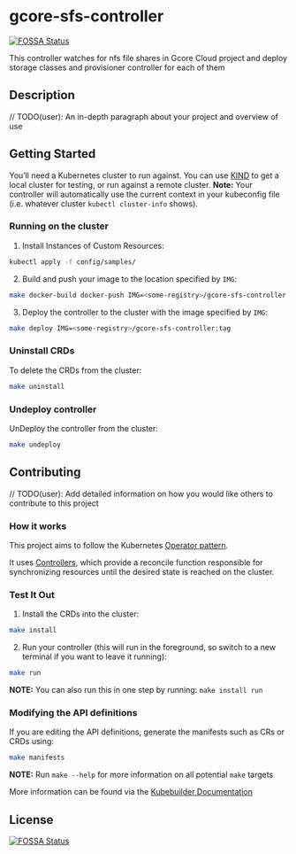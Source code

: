 # gcore-sfs-controller
[![FOSSA Status](https://app.fossa.com/api/projects/git%2Bgithub.com%2Fdemetristsadiotis%2Fgcore-sfs-controller.svg?type=shield)](https://app.fossa.com/projects/git%2Bgithub.com%2Fdemetristsadiotis%2Fgcore-sfs-controller?ref=badge_shield)

This controller watches for nfs file shares in Gcore Cloud project and deploy storage classes and provisioner controller for each of them

## Description
// TODO(user): An in-depth paragraph about your project and overview of use

## Getting Started
You’ll need a Kubernetes cluster to run against. You can use [KIND](https://sigs.k8s.io/kind) to get a local cluster for testing, or run against a remote cluster.
**Note:** Your controller will automatically use the current context in your kubeconfig file (i.e. whatever cluster `kubectl cluster-info` shows).

### Running on the cluster
1. Install Instances of Custom Resources:

```sh
kubectl apply -f config/samples/
```

2. Build and push your image to the location specified by `IMG`:

```sh
make docker-build docker-push IMG=<some-registry>/gcore-sfs-controller:tag
```

3. Deploy the controller to the cluster with the image specified by `IMG`:

```sh
make deploy IMG=<some-registry>/gcore-sfs-controller:tag
```

### Uninstall CRDs
To delete the CRDs from the cluster:

```sh
make uninstall
```

### Undeploy controller
UnDeploy the controller from the cluster:

```sh
make undeploy
```

## Contributing
// TODO(user): Add detailed information on how you would like others to contribute to this project

### How it works
This project aims to follow the Kubernetes [Operator pattern](https://kubernetes.io/docs/concepts/extend-kubernetes/operator/).

It uses [Controllers](https://kubernetes.io/docs/concepts/architecture/controller/),
which provide a reconcile function responsible for synchronizing resources until the desired state is reached on the cluster.

### Test It Out
1. Install the CRDs into the cluster:

```sh
make install
```

2. Run your controller (this will run in the foreground, so switch to a new terminal if you want to leave it running):

```sh
make run
```

**NOTE:** You can also run this in one step by running: `make install run`

### Modifying the API definitions
If you are editing the API definitions, generate the manifests such as CRs or CRDs using:

```sh
make manifests
```

**NOTE:** Run `make --help` for more information on all potential `make` targets

More information can be found via the [Kubebuilder Documentation](https://book.kubebuilder.io/introduction.html)


## License
[![FOSSA Status](https://app.fossa.com/api/projects/git%2Bgithub.com%2Fdemetristsadiotis%2Fgcore-sfs-controller.svg?type=large)](https://app.fossa.com/projects/git%2Bgithub.com%2Fdemetristsadiotis%2Fgcore-sfs-controller?ref=badge_large)